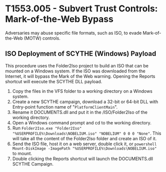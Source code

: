 # T1553.005 - Subvert Trust Controls: Mark-of-the-Web Bypass

Adversaries may abuse specific file formats, such as ISO, to evade Mark-of-the-Web (MOTW) controls. 

## ISO Deployment of SCYTHE (Windows) Payload

This procedure uses the Folder2Iso project to build an ISO that can be mounted on a Windows system. If the ISO was downloaded from the Internet, it will bypass the Mark of the Web warning. Opening the Reports shortcut will execute the SCYTHE DLL payload.

1. Copy the files in the VFS folder to a working directory on a Windows system.
2. Create a new SCYTHE campaign, download a 32-bit or 64-bit DLL with Entry-point function name of "`PlatformClientMain`".
3. Rename it DOCUMENTS.dll and put it in the /ISO/Folder2Iso of the working directory.
4. Open a Windows command prompt and cd to the working directory.
5. Run `Folder2Iso.exe "Folder2Iso" "%USERPROFILE%\Downloads\NOBELIUM.iso" "NOBELIUM" 0 0 0 "None"`. This will take all the content of the Folder2Iso folder and create an ISO of it.
6. Send the ISO file, host it on a web server, double click it, or `powershell Mount-DiskImage -ImagePath "%USERPROFILE%\Downloads\NOBELIUM.iso"` to mount.
7. Double clicking the Reports shortcut will launch the DOCUMENTS.dll SCYTHE Campaign.